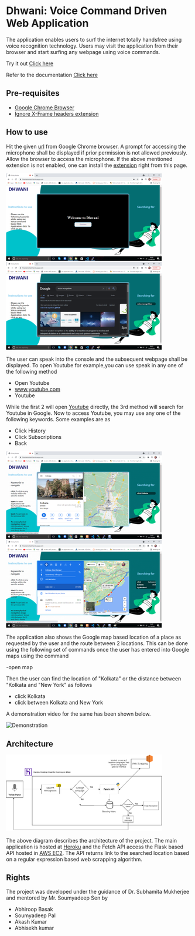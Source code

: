 # Dhwani: Voice Command Driven Web Application

The application enables users to surf the internet totally handsfree using voice recognition technology. Users may visit the application from their browser and start surfing any webpage using voice commands. 

Try it out [Click here](https://finaldemotest.herokuapp.com/)

Refer to the documentation [Click here]()


## Pre-requisites

- [Google Chrome Browser](https://www.google.com/intl/en_in/chrome/)
- [Ignore X-Frame headers extension](https://chrome.google.com/webstore/detail/ignore-x-frame-headers/gleekbfjekiniecknbkamfmkohkpodhe/related)


## How to use

Hit the given [url](https://finaldemotest.herokuapp.com/) from Google Chrome browser. A prompt for accessing the microphone shall be displayed if prior permission is not allowed previously. Allow the browser to access the microphone. If the above mentioned extension is not enabled, one can install the [extension](https://chrome.google.com/webstore/detail/ignore-x-frame-headers/gleekbfjekiniecknbkamfmkohkpodhe/related) right from this page.


<img src="media/initial.png" width="425"/>         <img src="media/search.png" width="425"/> 

The user can speak into the console and the subsequent webpage shall be displayed. 
To open Youtube for example,you can use speak in any one of the following method

- Open Youtube
- www.youtube.com
- Youtube

While the first 2 will open [Youtube](https://www.youtube.com/) directly, the 3rd method will search for Youtube in Google. Now to access Youtube, you may use any one of the following keywords. Some examples are as

- Click History
- Click Subscriptions
- Back

<img src="media/map1.png" width="425"/>         <img src="media/map2.png" width="425"/> 

The application also shows the Google map based location of a place as requested by the user and the route between 2 locations. This can be done using the following set of commands once the user has entered into Google maps using the command 

-open map

Then the user can find the location of "Kolkata" or the distance between "Kolkata and "New York" as follows

- click Kolkata
- click between Kolkata and New York


A demonstration video for the same has been shown below.

![Demonstration](media/recording.gif)

## Architecture

<img src="media/workflow.png" width="425"/>

The above diagram describes the architecture of the project. The main application is hosted at [Heroku](https://finaldemotest.herokuapp.com/) and the Fetch API access the Flask based API hosted in [AWS EC2](http://52.66.204.194:8000/). The API returns link to the searched location based on a regular expression based web scrapping algorithm.


## Rights

The project was developed under the guidance of Dr. Subhamita Mukherjee  and mentored by Mr. Soumyadeep Sen by

- Abhiroop Basak
- Soumyadeep Pal
- Akash Kumar
- Abhisekh kumar




